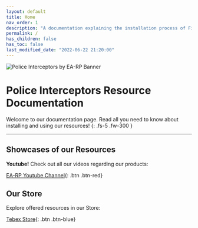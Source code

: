 ```yaml
---
layout: default
title: Home
nav_order: 1
description: "A documentation explaining the installation process of FiveM resources sold by Police Interceptors by EA-RP."
permalink: /
has_children: false
has_toc: false
last_modified_date: "2022-06-22 21:20:00"
---
```


<img class="cover-img" src="/earp-docs/assets/img/banner.png" alt="Police Interceptors by EA-RP Banner" draggable="false">

# Police Interceptors Resource Documentation

Welcome to our documentation page. Read all you need to know about installing and using our resources!
{: .fs-5 .fw-300 }

---

## Showcases of our Resources

**Youtube!** Check out all our videos regarding our products:

[EA-RP Youtube Channel](https://www.youtube.com/channel/UC7DWPjF5daoykiD-q6SvYRA){: .btn .btn-red}

## Our Store

Explore offered resources in our Store:

[Tebex Store](https://store.ea-rp.com){: .btn .btn-blue}

